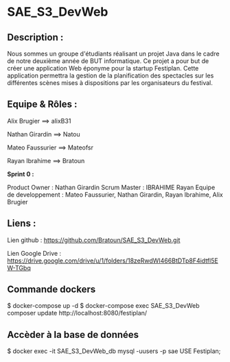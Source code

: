 # SAE_S3_DevWeb

## Description : 

Nous sommes un groupe d'étudiants réalisant un projet Java dans le cadre de notre deuxième année de BUT informatique.
Ce projet a pour but de créer une application Web éponyme pour la startup Festiplan. Cette application permettra la gestion de la planification des spectacles sur les différentes scènes mises à dispositions par les organisateurs du festival.

## Equipe & Rôles : 

Alix Brugier     ==> alixB31 

Nathan Girardin  ==> Natou    

Mateo Faussurier ==> Mateofsr 

Rayan Ibrahime    ==> Bratoun

**Sprint 0 :**

Product Owner : Nathan Girardin
Scrum Master : IBRAHIME Rayan
Equipe de developpement : Mateo Faussurier, Nathan Girardin, Rayan Ibrahime, Alix Brugier

## Liens : 
Lien github : https://github.com/Bratoun/SAE_S3_DevWeb.git

Lien Google Drive : https://drive.google.com/drive/u/1/folders/18zeRwdWI466BtDTp8F4idtfl5EW-TGbq

## Commande dockers
$ docker-compose up -d 
$ docker-compose exec SAE_S3_DevWeb composer update
http://localhost:8080/festiplan/

## Accèder à la base de données
$ docker exec -it SAE_S3_DevWeb_db  mysql -uusers -p
sae
USE Festiplan;
